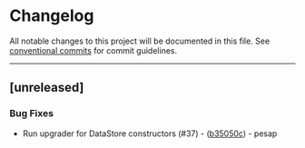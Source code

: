 # Changelog

All notable changes to this project will be documented in this file. See [conventional commits](https://www.conventionalcommits.org/) for commit guidelines.

---
## [unreleased]

### Bug Fixes

- Run upgrader for DataStore constructors (#37) - ([b35050c](https://github.com/NREL/R2X/commit/b35050c20491db6891a23269b66afd1c30b421f1)) - pesap

<!-- generated by git-cliff -->
